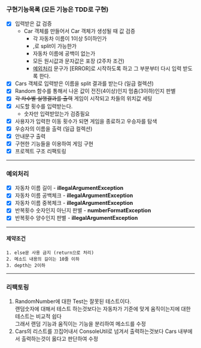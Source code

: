 ### 구현기능목록 (**모든 기능은 TDD로 구현**)

- [x] 입력받은 값 검증
  + Car 객체를 만들어서 Car 객체가 생성될 때 값 검증
      + 각 자동차 이름이 1이상 5이하인가 
      + ,로 split이 가능한가
      + 자동차 이름에 공백이 없는가
      + 모든 원시값과 문자값은 포장 (2주차 조건)
      + [예외처리](#예외처리) 문구가 [ERROR]로 시작하도록 하고 그 부분부터 다시 입력 받도록 한다.
- [x] Cars 객체로 입력받은 이름을 split 결과를 받는다 (일급 컬렉션)
- [x] Random 함수를 통해서 나온 값이 전진(4이상)인지 멈춤(3이하)인지 판별
- [x] <del>각 차수별 실행결과를 출력</del> 게임이 시작되고 차들의 위치값 세팅  
- [x] 시도할 횟수를 입력받는다. 
  + 숫자만 입력받았는가 검증필요 
- [X] 사용자가 입력한 이동 횟수가 되면 게임을 종료하고 우승자를 탐색
- [x] 우승자의 이름을 출력 (일급 컬렉션)
- [x] 안내문구 출력
- [x] 구현한 기능들을 이용하여 게임 구현
- [x] 프로젝트 구조 리팩토링

-------
### 예외처리

- [x] 자동차 이름 길이 - **illegalArgumentException**
- [x] 자동차 이름 공백체크 - **illegalArgumentException**
- [x] 자동차 이름 중복체크 - **illegalArgumentException**
- [x] 반복횟수 숫자인지 아닌지 판별 - **numberFormatException**
- [x] 반복횟수 양수인지 판별 - **illegalArgumentException**

-------
#### **제약조건**
```
1. else문 사용 금지 (return으로 처리)
2. 메소드 내용의 길이는 10줄 이하
3. depth는 2이하 
```

--------
### 리팩토링
1. RandomNumber에 대한 Test는 잘못된 테스트이다.  
   랜덤숫자에 대해서 테스트 하는것보다는 자동차가 기준에 맞게 움직이는지에 대한 테스트는 비교적 쉽다  
   그래서 랜덤 기능과 움직이는 기능을 분리하여 메소드를 수정
2. Cars의 리스트를 끄집어내서 ConsoleUtil로 넘겨서 출력하는것보다 Cars 내부에서 출력하는것이 옳다고 판단하여 수정
